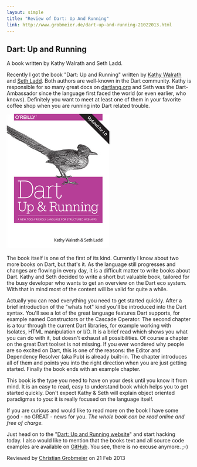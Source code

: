```yaml
---
layout: simple
title: "Review of Dart: Up And Running"
link: http://www.grobmeier.de/dart-up-and-running-21022013.html
---
```


## Dart: Up and Running

A book written by Kathy Walrath and Seth Ladd. 

Recently I got the book "Dart: Up and Running" written by <a href="https://plus.google.com/105904968710974272643" target="_blank">Kathy Walrath</a> and <a href="https://plus.google.com/118397406534237711570" target="_blank">Seth Ladd</a>. Both authors are well-known in the Dart community. Kathy is responsible for so many great docs on <a href="http://www.dartlang.org" target="_blank">dartlang.org</a> and Seth was the Dart-Ambassador since the language first faced the world (or even earlier, who knows).
Definitely you want to meet at least one of them in your favorite coffee shop when you are running into Dart related trouble.

![Dart up and running](/img/books/dart-up-and-running.jpg "Dart up and running")

The book itself is one of the first of its kind. Currently I know about two more books on Dart,
but that's it. As the language still progresses and changes are flowing in every day, it is a
difficult matter to write books about Dart. Kathy and Seth decided to write a short but valuable book,
tailored for the busy developer who wants to get an overview on the Dart eco system. With that in mind
most of the content will be valid for quite a while.

Actually you can read everything you need to get started quickly. After a brief introduction of the
"whats hot" kind you'll be introduced into the Dart syntax. You'll see a lot of the great language
features Dart supports, for example named Constructors or the Cascade Operator.
The second chapter is a tour through the current Dart libraries, for example working with Isolates,
HTML manipulation or I/O. It is a brief read which shows you what you can do with it, but doesn't
exhaust all possibilities. Of course a chapter on the great Dart toolset is not missing. If you ever
wondered why people are so excited on Dart, this is one of the reasons: the Editor and Dependency Resolver (aka Pub) is already built-in. The chapter introduces all of them and points you into the right direction when you are just getting started. Finally the book ends with an example chapter.

This book is the type you need to have on your desk until you know it from mind. It is an easy to read, easy to understand book which helps you to get started quickly. Don't expect Kathy &amp; Seth will explain object oriented paradigmas to you: it is really focused on the language itself.

If you are curious and would like to read more on the book I have some good - no GREAT - news for you. *The whole book can be read online and free of charge.*

Just head on to the "<a href="http://www.dartlang.org/docs/dart-up-and-running/" target="_blank">Dart: Up and Running website</a>" and start hacking today. I also would like to mention that the books text and all source code examples are available on <a href="https://github.com/dart-lang/dart-up-and-running-book" target="_blank">GitHub</a>. You see, there is no excuse anymore. ;-)

<p>Reviewed by <span itemprop="author" class="h-card">
<a itemscope="" itemtype="http://schema.org/Person" href="https://plus.google.com/102440702937210603575?rel=author">
<span class="p-given-name" itemprop="givenName">Christian</span> <span class="p-family-name" itemprop="familyName">Grobmeier</span></a>
</span> on <time class="dt-published" itemprop="datePublished" datetime="2013-02-21">21 Feb 2013</time></p>

